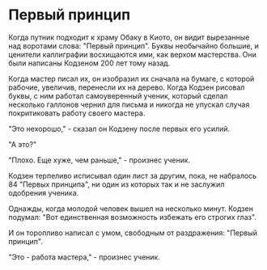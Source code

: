 # Первый принцип

Когда путник подходит к храму Обаку в Киото, он видит вырезанные над воротами слова: "Первый принцип". Буквы необычайно большие, и ценители каллиграфии восхищаются ими, как верхом мастерства. Они были написаны Кодзеном 200 лет тому назад.

Когда мастер писал их, он изобразил их сначала на бумаге, с которой рабочие, увеличив, перенесли их на дерево. Когда Кодзен рисовал буквы, с ним работал самоуверенный ученик, который сделал несколько галлонов чернил для письма и никогда не упускал случая покритиковать работу своего мастера.

"Это нехорошо," - сказал он Кодзену после первых его усилий.

"А это?"

"Плохо. Еще хуже, чем раньше," - произнес ученик.

Кодзен терпеливо исписывал один лист за другим, пока, не набралось 84 "Первых принципа", ни один из которых так и не заслужил одобрения ученика.

Однажды, когда молодой человек вышел на несколько минут. Кодзен подумал: "Вот единственная возможность избежать его строгих глаз".

И он торопливо написал с умом, свободным от раздражения: "Первый принцип".

"Это - работа мастера," - произнес ученик.
